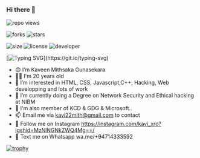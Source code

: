 ### Hi there 👋

  ![repo views](https://hits.seeyoufarm.com/api/count/incr/badge.svg?url=https%3A%2F%2Fgithub.com%2FKaveens-Lobby%2FKaveens-Lobby&count_bg=%2379C83D&title_bg=%23555555&icon=gitpod.svg&icon_color=%23E7E7E7&title=Views&edge_flat=false)


![forks](https://img.shields.io/github/forks/Kaveens-Lobby/Kaveens-Lobby?label=Forks&style=social)
![stars](https://img.shields.io/github/stars/Kaveens-Lobby/Kaveens-Lobby?style=social)

![size](https://img.shields.io/github/repo-size/Kaveens-Lobby/Kaveens-Lobby?color=purple&label=Repo%20Size&style=plastic)
![license](https://img.shields.io/github/license/Kaveens-Lobby/X-UI-English-?color=purple&label=License&style=plastic)
![developer](https://img.shields.io/static/v1?label=Author&message=Kaveens%20Lobby&color=purple&style=plastic)



[![Typing SVG](https://readme-typing-svg.demolab.com?font=Young+Serif&pause=1000&color=8FF700&center=true&vCenter=true&random=false&width=435&lines=Hey+I'm+Kaveen+Mithsaka;Don't+Forget+To+Follow+Me...)](https://git.io/typing-svg)



- 😊 I’m Kaveen Mithsaka Gunasekara
- 👦🏻 I'm 20 years old
- 👀 I’m interested in HTML, CSS, Javascript,C++, Hacking, Web developping and lots of work
- 🌱 I’m currently doing a Degree on Network Security and Ethical hacking at NIBM
- 🕺 I'm  also member of KCD & GDG & Microsoft..
- 📫 Email me via kavi22mith@gmail.com to contact
- 🤩 Follow me on Instagram https://instagram.com/kavi_xro?igshid=MzNlNGNkZWQ4Mg==/
- 💬 Text me on Whatsapp wa.me/+94714333592


[![trophy](https://github-profile-trophy.vercel.app/?username=Kaveens-Lobby)](https://github.com/ryo-ma/github-profile-trophy)
